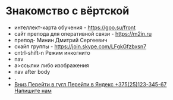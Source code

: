 # Знакомство с вёртской 
- интеллект-карта обучения - https://goo.su/front
- сайт препода для оперативной связи - https://m2in.ru
- препод- Минин Дмитрий Сергеевич
- скайп группы - https://join.skype.com/LFgkGfzbxsn7
- cntrl-shift-n Режим инкогнито
- nav
- a>ссылки либо изображения
- nav after body
- .
-   <a href="#down">
            Вниз
        </a>
        <a href="https://google.com" target="_blank">
        Перейти в гугл
        </a>
        <a href="https://ya.ru/index.html#part2">
        Перейти в Яндекс 
        </a>
        <a href="tel:+375251234567">
            +375(25)123-345-67
    </a>
    <a href="mailto:test@mail.com">
    Напишите нам
    </a>
    </nav>
    <!-- h$*6>lorem8 -->
    
